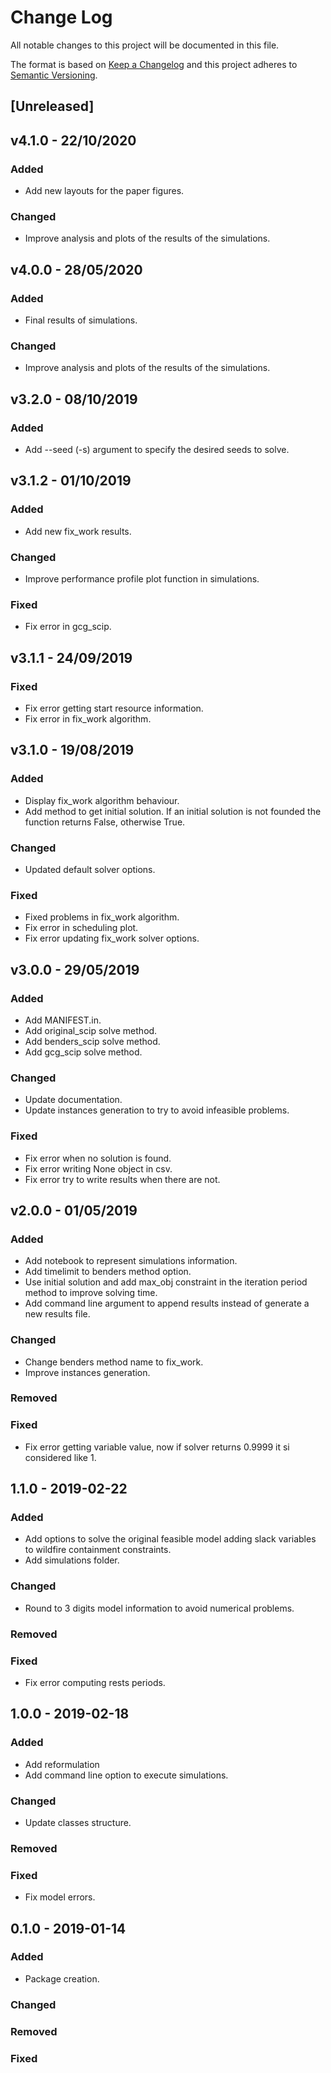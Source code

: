 Change Log
==========

All notable changes to this project will be documented in this file.

The format is based on [Keep a Changelog](http://keepachangelog.com)
and this project adheres to [Semantic Versioning](http://semver.org/).


[Unreleased]
------------

v4.1.0 - 22/10/2020
-------------------

### Added ###
- Add new layouts for the paper figures.

### Changed ###
- Improve analysis and plots of the results of the simulations.


v4.0.0 - 28/05/2020
-------------------

### Added ###
- Final results of simulations.

### Changed ###
- Improve analysis and plots of the results of the simulations.


v3.2.0 - 08/10/2019
-------------------
### Added ###
- Add --seed (-s) argument to specify the desired seeds to solve.


v3.1.2 - 01/10/2019
-------------------
### Added ###
- Add new fix_work results.

### Changed ###
- Improve performance profile plot function in simulations.

### Fixed ###
- Fix error in gcg_scip.

v3.1.1 - 24/09/2019
-------------------
### Fixed ###
- Fix error getting start resource information.
- Fix error in fix_work algorithm.

v3.1.0 - 19/08/2019
-------------------

### Added ###
- Display fix_work algorithm behaviour.
- Add method to get initial solution. If an initial solution is not founded the function returns False, otherwise True.

### Changed ###
- Updated default solver options.

### Fixed ###
- Fixed problems in fix_work algorithm.
- Fix error in scheduling plot.
- Fix error updating fix_work solver options.

v3.0.0 - 29/05/2019
-------------------

### Added ###
- Add MANIFEST.in.
- Add original_scip solve method.
- Add benders_scip solve method.
- Add gcg_scip solve method.

### Changed ###
- Update documentation.
- Update instances generation to try to avoid infeasible problems.

### Fixed ###
- Fix error when no solution is found.
- Fix error writing None object in csv.
- Fix error try to write results when there are not.

v2.0.0 - 01/05/2019
-------------------

### Added ###
- Add notebook to represent simulations information.
- Add timelimit to benders method option.
- Use initial solution and add max_obj constraint in the iteration period method to improve solving time.
- Add command line argument to append results instead of generate a new results file.

### Changed ###
- Change benders method name to fix_work.
- Improve instances generation.

### Removed ###

### Fixed ###
- Fix error getting variable value, now if solver returns 0.9999 it si considered like 1.

1.1.0 - 2019-02-22
------------------

### Added ###
- Add options to solve the original feasible model adding slack variables to wildfire containment constraints.
- Add simulations folder.

### Changed ###
- Round to 3 digits model information to avoid numerical problems.

### Removed ###

### Fixed ###
- Fix error computing rests periods.


1.0.0 - 2019-02-18
------------------

### Added ###
+ Add reformulation
+ Add command line option to execute simulations.

### Changed ###
+ Update classes structure.

### Removed ###

### Fixed ###
+ Fix model errors.


0.1.0 - 2019-01-14
------------------

### Added ###
- Package creation.

### Changed ###

### Removed ###

### Fixed ###